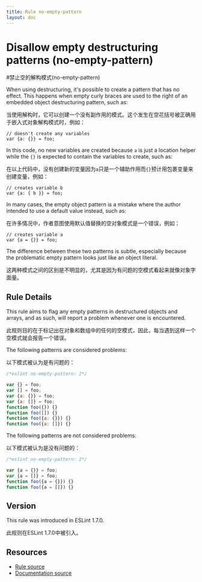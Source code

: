 ```yaml
---
title: Rule no-empty-pattern
layout: doc
---
```

<!-- Note: No pull requests accepted for this file. See README.md in the root directory for details. -->
# Disallow empty destructuring patterns (no-empty-pattern)
#禁止空的解构模式(no-empty-pattern)

When using destructuring, it's possible to create a pattern that has no effect. This happens when empty curly braces are used to the right of an embedded object destructuring pattern, such as:

当使用解构时，它可以创建一个没有副作用的模式。这个发生在空花括号被正确用于嵌入式对象解构模式时，例如：

```
// doesn't create any variables
var {a: {}} = foo;
```

In this code, no new variables are created because `a` is just a location helper while the `{}` is expected to contain the variables to create, such as:

在以上代码中，没有创建新的变量因为`a`只是一个辅助作用而`{}`预计用包裹变量来创建变量，例如：

```
// creates variable b
var {a: { b }} = foo;
```

In many cases, the empty object pattern is a mistake where the author intended to use a default value instead, such as:

在许多情况中，作者意图使用默认值替换的空对象模式是一个错误，例如：

```
// creates variable a
var {a = {}} = foo;
```

The difference between these two patterns is subtle, especially because the problematic empty pattern looks just like an object literal.

这两种模式之间的区别是不明显的，尤其是因为有问题的空模式看起来就像对象字面量。

## Rule Details

This rule aims to flag any empty patterns in destructured objects and arrays, and as such, will report a problem whenever one is encountered.

此规则目的在于标记出在对象和数组中的任何的空模式，因此，每当遇到这样一个空模式就会报告一个错误。


The following patterns are considered problems:

以下模式被认为是有问题的：

```js
/*eslint no-empty-pattern: 2*/

var {} = foo;
var [] = foo;
var {a: {}} = foo;
var {a: []} = foo;
function foo({}) {}
function foo([]) {}
function foo({a: {}}) {}
function foo({a: []}) {}
```

The following patterns are not considered problems:

以下模式被认为是没有问题的：

```js
/*eslint no-empty-pattern: 2*/

var {a = {}} = foo;
var {a = []} = foo;
function foo({a = {}}) {}
function foo({a = []}) {}
```

## Version

This rule was introduced in ESLint 1.7.0.

此规则在ESLint 1.7.0中被引入。

## Resources

* [Rule source](https://github.com/eslint/eslint/tree/master/lib/rules/no-empty-pattern.js)
* [Documentation source](https://github.com/eslint/eslint/tree/master/docs/rules/no-empty-pattern.md)
